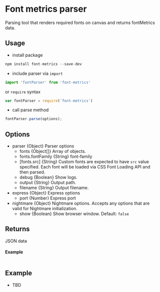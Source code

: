 # Font metrics parser

Parsing tool that renders required fonts on canvas and returns fontMetrics data.

## Usage
- install package
```javascript
npm install font-metrics --save-dev
```
- include parser via `import`
```javascript
import 'fontParser' from 'font-metrics'
```
 or `require` syntax
```javascript
var fontParser = require('font-metrics')
```
- call parse method
```javascript
fontParser.parse(options);
```

## Options
* parser {Object} Parser options
  * fonts {Object[]} Array of objects.
  * fonts.fontFamily {String} font-family
  * [fonts.src] {String} Custom fonts are expected to have `src` value specified. Each font will be loaded via CSS Font Loading API and then parsed.
  * debug {Boolean} Show logs.
  * output {String} Output path.
  * filename {String} Output filename.
* express {Object} Express options
  * port {Number} Express port
* nightmare {Object} Nightmare options. Accepts any options that are valid for Nightmare initialization.
  * show {Boolean} Show browser window. Default: `false`

## Returns
JSON data

#### Example
```javascript

```


## Example
- TBD

